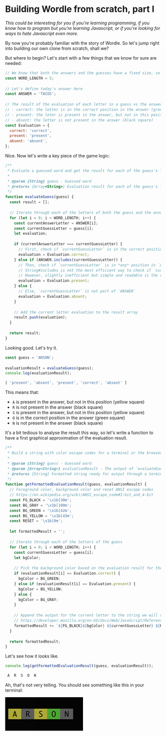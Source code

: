 # Building Wordle from scratch, part I

_This could be interesting for you if you're learning programming, if you know how to program
but you're learning Javascript, or if you're looking for ways to hate Javascript even more._

By now you're probably familiar with the story of Wordle.
So let's jump right into building our own clone from scratch, shall we?

But where to begin? Let's start with a few things that we know for sure are needed:

```js
// We know that both the answers and the guesses have a fixed size, so let's define it here
const WORD_LENGTH = 5;

// Let's define today's answer here
const ANSWER = 'TACOS';

// The result of the evaluation of each letter in a guess vs the answer can be one of these:
// - correct: the letter is in the correct position in the answer (green square)
// - present: the leter is present in the answer, but not in this position (yellow square)
// - absent: the letter is not present in the answer (black square)
const Evaluation = {
  correct: 'correct',
  present: 'present',
  absent: 'absent',
};
```

Nice. Now let's write a key piece of the game logic:

```js
/**
 * Evaluate a guessed word and get the result for each of the guess's letters.
 *
 * @param {String} guess - Guessed word
 * @returns {Array<String>} Evaluation result for each of the guess's letters
 */
function evaluateGuess(guess) {
  const result = [];

  // Iterate through each of the letters of both the guess and the answer
  for (let i = 0; i < WORD_LENGTH; i++) {
    const currentAnswerLetter = ANSWER[i];
    const currentGuessLetter = guess[i];
    let evaluation;

    if (currentAnswerLetter === currentGuessLetter) {
      // First, check if `currentGuessLetter` is in the correct position in `ANSWER`
      evaluation = Evaluation.correct;
    } else if (ANSWER.includes(currentGuessLetter)) {
      // Then, check if `currentGuessLetter` is in *any* position in `ANSWER`
      // String#includes is not the most efficient way to check if `currentGuessLetter` is part of `ANSWER`!
      // However, slightly inefficient but simple and readable is the right trade-off for now
      evaluation = Evaluation.present;
    } else {
      // Else, `currentGuessLetter` is not part of `ANSWER`
      evaluation = Evaluation.absent;
    }

    // Add the current letter evaluation to the result array
    result.push(evaluation);
  }

  return result;
}
```

Looking good. Let's try it.

```js
const guess = 'ARSON';

evaluationResult = evaluateGuess(guess);
console.log(evaluationResult);
```

```js
[ 'present', 'absent', 'present', 'correct', 'absent' ]
```

This means that:
- `A` is present in the answer, but not in this position (yellow square)
- `R` is not present in the answer (black square)
- `S` is present in the answer, but not in this position (yellow square)
- `O` is in the correct position in the answer (green square)
- `N` is not present in the answer (black square)

It's a bit tedious to analyse the result this way, so let's write a function to have a first
graphical approximation of the evaluation result.

```js
/**
 * Build a string with color escape codes for a terminal or the browser's console
 *
 * @param {String} guess - Guessed word
 * @param {Array<String>} evaluationResult - The output of `evaluateGuess` for the guessed word
 * @returns {String} Formatted string ready for output through a terminal or the browser's console
 */
function getFormattedEvaluationResult(guess, evaluationResult) {
  // Foreground color, background color and reset ANSI escape codes
  // https://en.wikipedia.org/wiki/ANSI_escape_code#3-bit_and_4-bit
  const FG_BLACK = '\x1b[30m';
  const BG_GRAY = '\x1b[100m';
  const BG_GREEN = '\x1b[42m';
  const BG_YELLOW = '\x1b[43m';
  const RESET = '\x1b[0m';

  let formattedResult = '';

  // Iterate through each of the letters of the guess
  for (let i = 0; i < WORD_LENGTH; i++) {
    const currentGuessLetter = guess[i];
    let bgColor;

    // Pick the background color based on the evaluation result for the current letter
    if (evaluationResult[i] == Evaluation.correct) {
      bgColor = BG_GREEN;
    } else if (evaluationResult[i] == Evaluation.present) {
      bgColor = BG_YELLOW;
    } else {
      bgColor = BG_GRAY;
    }

    // Append the output for the current letter to the string we will return
    // https://developer.mozilla.org/en-US/docs/Web/JavaScript/Reference/Template_literals
    formattedResult += `${FG_BLACK}${bgColor} ${currentGuessLetter} ${RESET}`;
  }

  return formattedResult;
}
```

Let's see how it looks like.

```js
console.log(getFormattedEvaluationResult(guess, evaluationResult));
```

```sh
 A  R  S  O  N
```

Ah, that's not very telling. You should see something like this in your terminal:

![Wordle: formatted evaluation result](https://raw.githubusercontent.com/thewarpaint/eduardogarcia.xyz/master/assets/images/wordle--terminal-arson.png)
